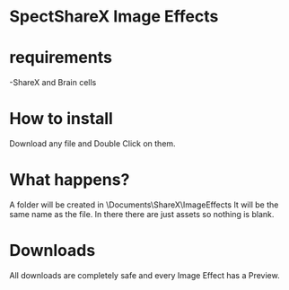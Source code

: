 # SpectShareX Image Effects

# requirements
-ShareX and Brain cells

# How to install
Download any file and Double Click on them.

# What happens?
A folder will be created in \Documents\ShareX\ImageEffects
It will be the same name as the file. In there there are just assets so nothing is blank.

# Downloads
All downloads are completely safe and every Image Effect has a Preview.
